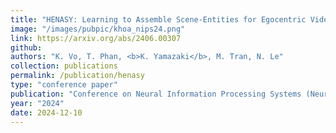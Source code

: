 ```yaml
---
title: "HENASY: Learning to Assemble Scene-Entities for Egocentric Video-Language Model"
image: "/images/pubpic/khoa_nips24.png"
link: https://arxiv.org/abs/2406.00307
github: 
authors: "K. Vo, T. Phan, <b>K. Yamazaki</b>, M. Tran, N. Le"
collection: publications
permalink: /publication/henasy
type: "conference paper"
publication: "Conference on Neural Information Processing Systems (NeurIPS) - (<b>Poster Presentation</b>)"
year: "2024"
date: 2024-12-10
---
```

